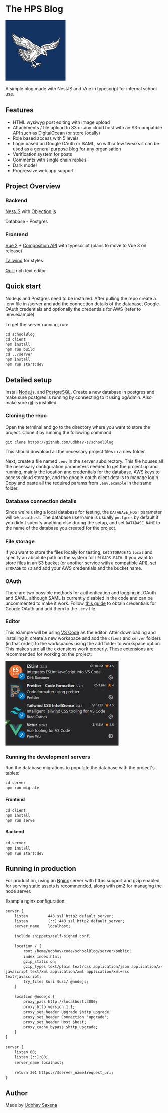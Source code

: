 # The HPS Blog
![Blog logo](images/logo.png)

A simple blog made with NestJS and Vue in typescript for internal school use.

## Features
* HTML wysiwyg post editing with image upload
* Attachments / file upload to S3 or any cloud host with an S3-compatible API such as DigitalOcean (or store locally)
* Role based access with 5 levels
* Login based on Google OAuth or SAML, so with a few tweaks it can be used as a general purpose blog for any organisation
* Verification system for posts
* Comments with single chain replies
* Dark mode!
* Progressive web app support

## Project Overview
### Backend 

[NestJS](https://github.com/nestjs/nest) with [Objection.js](https://github.com/Vincit/objection.js/)

Database - Postgres

### Frontend

[Vue 2](https://github.com/vuejs/vue) + [Composition API](https://composition-api.vuejs.org/#summary) with typescript (plans to move to Vue 3 on release)

[Tailwind](https://github.com/tailwindlabs/tailwindcss) for styles

[Quill](https://github.com/quilljs/quill) rich text editor

## Quick start
Node.js and Postgres need to be installed. After pulling the repo create a .env file in /server and add the connection details of the database, Google OAuth credentials and optionally the credentials for AWS (refer to .env.example)

To get the server running, run:

```
cd schoolBlog
cd client
npm install
npm run build
cd ../server
npm install
npm run start:dev
```

## Detailed setup
Install [Node.js](https://nodejs.org/en/), and [PostgreSQL](https://www.postgresql.org/). Create a new database in postgres and make sure postgres is running by connecting to it using pgAdmin.
Also make sure [git](https://git-scm.com/) is installed.

### Cloning the repo

Open the terminal and go to the directory where you want to store the project. Clone it by running the following command:
```
git clone https://github.com/udbhav-s/schoolBlog
```
This should download all the necessary project files in a new folder.

Next, create a file named `.env` in the server subdirectory. This file houses all the necessary configuration parameters needed to get the project up and running, mainly the location and credentials for the database, AWS keys to access cloud storage, and the google oauth client details to manage login. Copy and paste all the required params from `.env.example` in the same folder.

### Database connection details
Since we're using a local database for testing, the `DATABASE_HOST` parameter will be `localhost`. The database username is usually `postgres` by default if you didn't specify anything else during the setup, and set `DATABASE_NAME` to the name of the database you created for the project.

### File storage
If you want to store the files locally for testing, set `STORAGE` to `local` and specify an absolute path on the system for `UPLOADS_PATH`. If you want to store files in an S3 bucket (or another service with a compatible API), set `STORAGE` to `s3` and add your AWS credentials and the bucket name.

### OAuth
There are two possible methods for authentication and logging in, OAuth and SAML, although SAML is currently disabled in the code and can be uncommented to make it work.
Follow [this guide](https://support.google.com/googleapi/answer/6158849?hl=en) to obtain credentials for Google OAuth and add them to the `.env` file.

### Editor
This example will be using [VS Code](https://code.visualstudio.com/) as the editor. After downloading and installing it, create a new workspace and add the `client` and `server` folders (in that order) to the workspaces using the add folder to workspace option. This makes sure all the extensions work properly. 
These extensions are recommended for working on the project:

![List of extensions - Veture, Prettier, ESLint, and Tailwind CSS Intellisense](images/extensions.jpg)

### Running the development servers
Run the database migrations to populate the database with the project's tables:
```
cd server
npm run migrate
```
#### Frontend
```
cd client
npm install
npm run serve
```
#### Backend
```
cd server
npm install
npm run start:dev
```

## Running in production
For production, using an [Nginx](https://www.nginx.com/resources/wiki/) server with https support and gzip enabled for serving static assets is recommended, along with [pm2](https://pm2.keymetrics.io/docs/usage/quick-start/) for managing the node server.

Example nginx configuration:
```
server {
    listen         443 ssl http2 default_server;
    listen         [::]:443 ssl http2 default_server;
    server_name    localhost;

    include snippets/self-signed.conf;

    location / {
        root /home/udbhav/code/schoolBlog/server/public;
        index index.html;
        gzip_static on;    
        gzip_types text/plain text/css application/json application/x-javascript text/xml application/xml application/xml+rss text/javascript;
        try_files $uri $uri/ @nodejs;
    }

    location @nodejs {
        proxy_pass http://localhost:3000;
        proxy_http_version 1.1;
        proxy_set_header Upgrade $http_upgrade;
        proxy_set_header Connection 'upgrade';
        proxy_set_header Host $host;
        proxy_cache_bypass $http_upgrade;
    }
}

server {
    listen 80;
    listen [::]:80;
    server_name localhost;

    return 301 https://$server_name$request_uri;
}
```

## Author
Made by [Udbhav Saxena](https://github.com/udbhav-s)
